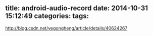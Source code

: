title: android-audio-record
date: 2014-10-31 15:12:49
categories:
tags:
---


http://blog.csdn.net/yegongheng/article/details/40624267
